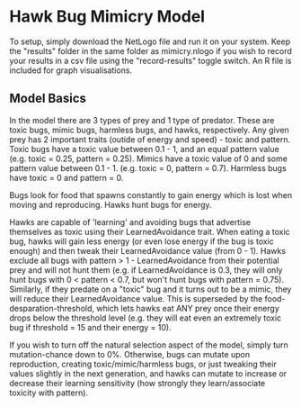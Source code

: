# Hawk Bug Mimicry Model

To setup, simply download the NetLogo file and run it on your system. Keep the "results" folder in the same folder as mimicry.nlogo if you wish to record your results in a csv file using the "record-results" toggle switch.
An R file is included for graph visualisations.

## Model Basics

In the model there are 3 types of prey and 1 type of predator. These are toxic bugs, mimic bugs, harmless bugs, and hawks, respectively. Any given prey has 2 important traits (outide of energy and speed) - toxic and pattern. Toxic bugs have a toxic value between 0.1 - 1, and an equal pattern value (e.g. toxic = 0.25, pattern = 0.25). Mimics have a toxic value of 0 and some pattern value between 0.1 - 1. (e.g. toxic = 0, pattern = 0.7). Harmless bugs have toxic = 0 and pattern = 0.

Bugs look for food that spawns constantly to gain energy which is lost when moving and reproducing. Hawks hunt bugs for energy.

Hawks are capable of 'learning' and avoiding bugs that advertise themselves as toxic using their LearnedAvoidance trait. When eating a toxic bug, hawks will gain less energy (or even lose energy if the bug is toxic enough) and then tweak their LearnedAvoidance value (from 0 - 1). Hawks exclude all bugs with pattern > 1 - LearnedAvoidance from their potential prey and will not hunt them (e.g. if LearnedAvoidance is 0.3, they will only hunt bugs with 0 < pattern < 0.7, but won't hunt bugs with pattern = 0.75). Similarly, if they predate on a "toxic" bug and it turns out to be a mimic, they will reduce their LearnedAvoidance value. This is superseded by the food-desparation-threshold, which lets hawks eat ANY prey once their energy drops below the threshold level (e.g. they will eat even an extremely toxic bug if threshold = 15 and their energy = 10).

If you wish to turn off the natural selection aspect of the model, simply turn mutation-chance down to 0%. Otherwise, bugs can mutate upon reproduction, creating toxic/mimic/harmless bugs, or just tweaking their values slightly in the next generation, and hawks can mutate to increase or decrease their learning sensitivity (how strongly they learn/associate toxicity with pattern).
